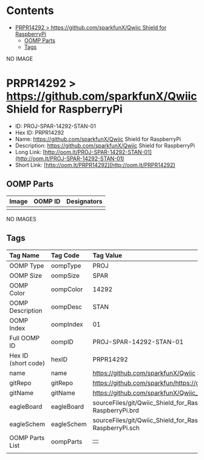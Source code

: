 



Contents
========

* [PRPR14292 > https://github.com/sparkfunX/Qwiic Shield for RaspberryPi](#prpr14292--httpsgithubcomsparkfunxqwiic-shield-for-raspberrypi)
	* [OOMP Parts](#oomp-parts)
	* [Tags](#tags)
  
NO IMAGE  
# PRPR14292 > https://github.com/sparkfunX/Qwiic Shield for RaspberryPi

- ID: PROJ-SPAR-14292-STAN-01
- Hex ID: PRPR14292
- Name: https://github.com/sparkfunX/Qwiic Shield for RaspberryPi
- Description: https://github.com/sparkfunX/Qwiic Shield for RaspberryPi
- Long Link: [http://oom.lt/PROJ-SPAR-14292-STAN-01](http://oom.lt/PROJ-SPAR-14292-STAN-01)
- Short Link: [http://oom.lt/PRPR14292](http://oom.lt/PRPR14292)

## OOMP Parts
  

|Image|OOMP ID|Designators|
| :--- | :--- | :--- |
||||
  
NO IMAGES  
## Tags
  

|Tag Name|Tag Code|Tag Value|
| :--- | :--- | :--- |
|OOMP Type|oompType|PROJ|
|OOMP Size|oompSize|SPAR|
|OOMP Color|oompColor|14292|
|OOMP Description|oompDesc|STAN|
|OOMP Index|oompIndex|01|
|Full OOMP ID|oompID|PROJ-SPAR-14292-STAN-01|
|Hex ID (short code)|hexID|PRPR14292|
|name|name|https://github.com/sparkfunX/Qwiic Shield for RaspberryPi|
|gitRepo|gitRepo|https://github.com/sparkfun/https://github.com/sparkfunX/Qwiic_Shield_for_RaspberryPi|
|gitName|gitName|https://github.com/sparkfunX/Qwiic_Shield_for_RaspberryPi|
|eagleBoard|eagleBoard|sourceFiles/git/Qwiic_Shield_for_RaspberryPi/Hardware/Qwiic Shield for RaspberryPi.brd|
|eagleSchem|eagleSchem|sourceFiles/git/Qwiic_Shield_for_RaspberryPi/Hardware/Qwiic Shield for RaspberryPi.sch|
|OOMP Parts List|oompParts|<table><tr><td></td></tr></table>|
||||

